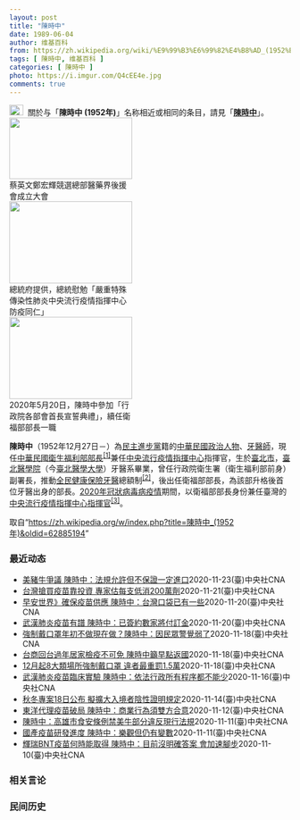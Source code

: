 ```yaml
---
layout: post
title: "陳時中"
date: 1989-06-04
author: 维基百科
from: https://zh.wikipedia.org/wiki/%E9%99%B3%E6%99%82%E4%B8%AD_(1952%E5%B9%B4)
tags: [ 陳時中, 维基百科 ]
categories: [ 陳時中 ]
photo: https://i.imgur.com/Q4cEE4e.jpg
comments: true
---
```

<div class="mw-parser-output"><div id="noteTA-54dafe5e" class="noteTA"><div class="noteTA-group"><div data-noteta-group-source="module" data-noteta-group="Medicine"></div></div></div>
<div role="note" class="hatnote navigation-not-searchable"><a href="/wiki/Wikipedia:%E6%B6%88%E6%AD%A7%E4%B9%89" title="Wikipedia:消歧义"><img alt="Disambig gray.svg" src="//upload.wikimedia.org/wikipedia/commons/thumb/5/5f/Disambig_gray.svg/25px-Disambig_gray.svg.png" decoding="async" width="25" height="19" srcset="//upload.wikimedia.org/wikipedia/commons/thumb/5/5f/Disambig_gray.svg/38px-Disambig_gray.svg.png 1.5x, //upload.wikimedia.org/wikipedia/commons/thumb/5/5f/Disambig_gray.svg/50px-Disambig_gray.svg.png 2x" data-file-width="220" data-file-height="168"></a>&nbsp;&nbsp;關於与「<b>陳時中 (1952年)</b>」名称相近或相同的条目，請見「<b><a href="/wiki/%E9%99%B3%E6%99%82%E4%B8%AD" class="mw-disambig" title="陳時中">陳時中</a></b>」。</div>

<div class="thumb tright"><div class="thumbinner" style="width:222px;"><a href="/wiki/File:%E9%84%AD%E5%AE%8F%E8%BC%9D%E8%88%87%E9%86%AB%E6%94%BF%E4%BA%BA%E5%A3%AB%E5%90%88%E7%85%A7.jpg" class="image"><img alt="" src="//upload.wikimedia.org/wikipedia/commons/thumb/e/e0/%E9%84%AD%E5%AE%8F%E8%BC%9D%E8%88%87%E9%86%AB%E6%94%BF%E4%BA%BA%E5%A3%AB%E5%90%88%E7%85%A7.jpg/220px-%E9%84%AD%E5%AE%8F%E8%BC%9D%E8%88%87%E9%86%AB%E6%94%BF%E4%BA%BA%E5%A3%AB%E5%90%88%E7%85%A7.jpg" decoding="async" width="220" height="110" class="thumbimage" srcset="//upload.wikimedia.org/wikipedia/commons/thumb/e/e0/%E9%84%AD%E5%AE%8F%E8%BC%9D%E8%88%87%E9%86%AB%E6%94%BF%E4%BA%BA%E5%A3%AB%E5%90%88%E7%85%A7.jpg/330px-%E9%84%AD%E5%AE%8F%E8%BC%9D%E8%88%87%E9%86%AB%E6%94%BF%E4%BA%BA%E5%A3%AB%E5%90%88%E7%85%A7.jpg 1.5x, //upload.wikimedia.org/wikipedia/commons/thumb/e/e0/%E9%84%AD%E5%AE%8F%E8%BC%9D%E8%88%87%E9%86%AB%E6%94%BF%E4%BA%BA%E5%A3%AB%E5%90%88%E7%85%A7.jpg/440px-%E9%84%AD%E5%AE%8F%E8%BC%9D%E8%88%87%E9%86%AB%E6%94%BF%E4%BA%BA%E5%A3%AB%E5%90%88%E7%85%A7.jpg 2x" data-file-width="4160" data-file-height="2080"></a>  <div class="thumbcaption"><div class="magnify"><a href="/wiki/File:%E9%84%AD%E5%AE%8F%E8%BC%9D%E8%88%87%E9%86%AB%E6%94%BF%E4%BA%BA%E5%A3%AB%E5%90%88%E7%85%A7.jpg" class="internal" title="放大"></a></div>蔡英文鄭宏輝競選總部醫藥界後援會成立大會</div></div></div>
<div class="thumb tright"><div class="thumbinner" style="width:222px;"><a href="/wiki/File:02.07_%E7%B8%BD%E7%B5%B1%E6%85%B0%E5%8B%89%E3%80%8C%E5%9A%B4%E9%87%8D%E7%89%B9%E6%AE%8A%E5%82%B3%E6%9F%93%E6%80%A7%E8%82%BA%E7%82%8E%E4%B8%AD%E5%A4%AE%E6%B5%81%E8%A1%8C%E7%96%AB%E6%83%85%E6%8C%87%E6%8F%AE%E4%B8%AD%E5%BF%83%E9%98%B2%E7%96%AB%E5%90%8C%E4%BB%81%E3%80%8D_(49500116692).jpg" class="image"><img alt="" src="//upload.wikimedia.org/wikipedia/commons/thumb/9/95/02.07_%E7%B8%BD%E7%B5%B1%E6%85%B0%E5%8B%89%E3%80%8C%E5%9A%B4%E9%87%8D%E7%89%B9%E6%AE%8A%E5%82%B3%E6%9F%93%E6%80%A7%E8%82%BA%E7%82%8E%E4%B8%AD%E5%A4%AE%E6%B5%81%E8%A1%8C%E7%96%AB%E6%83%85%E6%8C%87%E6%8F%AE%E4%B8%AD%E5%BF%83%E9%98%B2%E7%96%AB%E5%90%8C%E4%BB%81%E3%80%8D_%2849500116692%29.jpg/220px-02.07_%E7%B8%BD%E7%B5%B1%E6%85%B0%E5%8B%89%E3%80%8C%E5%9A%B4%E9%87%8D%E7%89%B9%E6%AE%8A%E5%82%B3%E6%9F%93%E6%80%A7%E8%82%BA%E7%82%8E%E4%B8%AD%E5%A4%AE%E6%B5%81%E8%A1%8C%E7%96%AB%E6%83%85%E6%8C%87%E6%8F%AE%E4%B8%AD%E5%BF%83%E9%98%B2%E7%96%AB%E5%90%8C%E4%BB%81%E3%80%8D_%2849500116692%29.jpg" decoding="async" width="220" height="147" class="thumbimage" srcset="//upload.wikimedia.org/wikipedia/commons/thumb/9/95/02.07_%E7%B8%BD%E7%B5%B1%E6%85%B0%E5%8B%89%E3%80%8C%E5%9A%B4%E9%87%8D%E7%89%B9%E6%AE%8A%E5%82%B3%E6%9F%93%E6%80%A7%E8%82%BA%E7%82%8E%E4%B8%AD%E5%A4%AE%E6%B5%81%E8%A1%8C%E7%96%AB%E6%83%85%E6%8C%87%E6%8F%AE%E4%B8%AD%E5%BF%83%E9%98%B2%E7%96%AB%E5%90%8C%E4%BB%81%E3%80%8D_%2849500116692%29.jpg/330px-02.07_%E7%B8%BD%E7%B5%B1%E6%85%B0%E5%8B%89%E3%80%8C%E5%9A%B4%E9%87%8D%E7%89%B9%E6%AE%8A%E5%82%B3%E6%9F%93%E6%80%A7%E8%82%BA%E7%82%8E%E4%B8%AD%E5%A4%AE%E6%B5%81%E8%A1%8C%E7%96%AB%E6%83%85%E6%8C%87%E6%8F%AE%E4%B8%AD%E5%BF%83%E9%98%B2%E7%96%AB%E5%90%8C%E4%BB%81%E3%80%8D_%2849500116692%29.jpg 1.5x, //upload.wikimedia.org/wikipedia/commons/thumb/9/95/02.07_%E7%B8%BD%E7%B5%B1%E6%85%B0%E5%8B%89%E3%80%8C%E5%9A%B4%E9%87%8D%E7%89%B9%E6%AE%8A%E5%82%B3%E6%9F%93%E6%80%A7%E8%82%BA%E7%82%8E%E4%B8%AD%E5%A4%AE%E6%B5%81%E8%A1%8C%E7%96%AB%E6%83%85%E6%8C%87%E6%8F%AE%E4%B8%AD%E5%BF%83%E9%98%B2%E7%96%AB%E5%90%8C%E4%BB%81%E3%80%8D_%2849500116692%29.jpg/440px-02.07_%E7%B8%BD%E7%B5%B1%E6%85%B0%E5%8B%89%E3%80%8C%E5%9A%B4%E9%87%8D%E7%89%B9%E6%AE%8A%E5%82%B3%E6%9F%93%E6%80%A7%E8%82%BA%E7%82%8E%E4%B8%AD%E5%A4%AE%E6%B5%81%E8%A1%8C%E7%96%AB%E6%83%85%E6%8C%87%E6%8F%AE%E4%B8%AD%E5%BF%83%E9%98%B2%E7%96%AB%E5%90%8C%E4%BB%81%E3%80%8D_%2849500116692%29.jpg 2x" data-file-width="2048" data-file-height="1365"></a>  <div class="thumbcaption"><div class="magnify"><a href="/wiki/File:02.07_%E7%B8%BD%E7%B5%B1%E6%85%B0%E5%8B%89%E3%80%8C%E5%9A%B4%E9%87%8D%E7%89%B9%E6%AE%8A%E5%82%B3%E6%9F%93%E6%80%A7%E8%82%BA%E7%82%8E%E4%B8%AD%E5%A4%AE%E6%B5%81%E8%A1%8C%E7%96%AB%E6%83%85%E6%8C%87%E6%8F%AE%E4%B8%AD%E5%BF%83%E9%98%B2%E7%96%AB%E5%90%8C%E4%BB%81%E3%80%8D_(49500116692).jpg" class="internal" title="放大"></a></div>總統府提供，總統慰勉「嚴重特殊傳染性肺炎中央流行疫情指揮中心防疫同仁」</div></div></div>
<div class="thumb tright"><div class="thumbinner" style="width:222px;"><a href="/wiki/File:05.20_%E7%B8%BD%E7%B5%B1%E4%B8%BB%E6%8C%81%E3%80%8C%E8%A1%8C%E6%94%BF%E9%99%A2%E5%89%AF%E9%99%A2%E9%95%B7%E6%9A%A8%E5%90%84%E9%83%A8%E6%9C%83%E9%A6%96%E9%95%B7%E5%AE%A3%E8%AA%93%E5%85%B8%E7%A6%AE%E3%80%8D-%E9%99%B3%E6%99%82%E4%B8%AD.jpg" class="image"><img alt="" src="//upload.wikimedia.org/wikipedia/commons/thumb/a/aa/05.20_%E7%B8%BD%E7%B5%B1%E4%B8%BB%E6%8C%81%E3%80%8C%E8%A1%8C%E6%94%BF%E9%99%A2%E5%89%AF%E9%99%A2%E9%95%B7%E6%9A%A8%E5%90%84%E9%83%A8%E6%9C%83%E9%A6%96%E9%95%B7%E5%AE%A3%E8%AA%93%E5%85%B8%E7%A6%AE%E3%80%8D-%E9%99%B3%E6%99%82%E4%B8%AD.jpg/220px-05.20_%E7%B8%BD%E7%B5%B1%E4%B8%BB%E6%8C%81%E3%80%8C%E8%A1%8C%E6%94%BF%E9%99%A2%E5%89%AF%E9%99%A2%E9%95%B7%E6%9A%A8%E5%90%84%E9%83%A8%E6%9C%83%E9%A6%96%E9%95%B7%E5%AE%A3%E8%AA%93%E5%85%B8%E7%A6%AE%E3%80%8D-%E9%99%B3%E6%99%82%E4%B8%AD.jpg" decoding="async" width="220" height="147" class="thumbimage" srcset="//upload.wikimedia.org/wikipedia/commons/thumb/a/aa/05.20_%E7%B8%BD%E7%B5%B1%E4%B8%BB%E6%8C%81%E3%80%8C%E8%A1%8C%E6%94%BF%E9%99%A2%E5%89%AF%E9%99%A2%E9%95%B7%E6%9A%A8%E5%90%84%E9%83%A8%E6%9C%83%E9%A6%96%E9%95%B7%E5%AE%A3%E8%AA%93%E5%85%B8%E7%A6%AE%E3%80%8D-%E9%99%B3%E6%99%82%E4%B8%AD.jpg/330px-05.20_%E7%B8%BD%E7%B5%B1%E4%B8%BB%E6%8C%81%E3%80%8C%E8%A1%8C%E6%94%BF%E9%99%A2%E5%89%AF%E9%99%A2%E9%95%B7%E6%9A%A8%E5%90%84%E9%83%A8%E6%9C%83%E9%A6%96%E9%95%B7%E5%AE%A3%E8%AA%93%E5%85%B8%E7%A6%AE%E3%80%8D-%E9%99%B3%E6%99%82%E4%B8%AD.jpg 1.5x, //upload.wikimedia.org/wikipedia/commons/thumb/a/aa/05.20_%E7%B8%BD%E7%B5%B1%E4%B8%BB%E6%8C%81%E3%80%8C%E8%A1%8C%E6%94%BF%E9%99%A2%E5%89%AF%E9%99%A2%E9%95%B7%E6%9A%A8%E5%90%84%E9%83%A8%E6%9C%83%E9%A6%96%E9%95%B7%E5%AE%A3%E8%AA%93%E5%85%B8%E7%A6%AE%E3%80%8D-%E9%99%B3%E6%99%82%E4%B8%AD.jpg/440px-05.20_%E7%B8%BD%E7%B5%B1%E4%B8%BB%E6%8C%81%E3%80%8C%E8%A1%8C%E6%94%BF%E9%99%A2%E5%89%AF%E9%99%A2%E9%95%B7%E6%9A%A8%E5%90%84%E9%83%A8%E6%9C%83%E9%A6%96%E9%95%B7%E5%AE%A3%E8%AA%93%E5%85%B8%E7%A6%AE%E3%80%8D-%E9%99%B3%E6%99%82%E4%B8%AD.jpg 2x" data-file-width="2508" data-file-height="1672"></a>  <div class="thumbcaption"><div class="magnify"><a href="/wiki/File:05.20_%E7%B8%BD%E7%B5%B1%E4%B8%BB%E6%8C%81%E3%80%8C%E8%A1%8C%E6%94%BF%E9%99%A2%E5%89%AF%E9%99%A2%E9%95%B7%E6%9A%A8%E5%90%84%E9%83%A8%E6%9C%83%E9%A6%96%E9%95%B7%E5%AE%A3%E8%AA%93%E5%85%B8%E7%A6%AE%E3%80%8D-%E9%99%B3%E6%99%82%E4%B8%AD.jpg" class="internal" title="放大"></a></div>2020年5月20日，陳時中參加「行政院各部會首長宣誓典禮」，續任衛福部部長一職</div></div></div>
<p><b>陳時中</b>（1952年12月27日<span class="useeditintro" title="Template:BLP editintro">－</span>）為<a href="/wiki/%E6%B0%91%E4%B8%BB%E9%80%B2%E6%AD%A5%E9%BB%A8" title="民主進步黨">民主進步黨</a>籍的<a href="/wiki/%E4%B8%AD%E8%8F%AF%E6%B0%91%E5%9C%8B" title="中華民國">中華民國</a><a href="/wiki/%E6%94%BF%E6%B2%BB%E4%BA%BA%E7%89%A9" title="政治人物">政治人物</a>、<a href="/wiki/%E7%89%99%E9%86%AB%E5%B8%AB" class="mw-redirect" title="牙醫師">牙醫師</a>，現任<a href="/wiki/%E4%B8%AD%E8%8F%AF%E6%B0%91%E5%9C%8B%E8%A1%9B%E7%94%9F%E7%A6%8F%E5%88%A9%E9%83%A8" title="中華民國衛生福利部">中華民國衛生福利部</a><a href="/wiki/%E9%83%A8%E9%95%B7" title="部長">部長</a><sup id="cite_ref-1" class="reference"><a href="#cite_note-1">[1]</a></sup>兼任<a href="/wiki/%E4%B8%AD%E5%A4%AE%E6%B5%81%E8%A1%8C%E7%96%AB%E6%83%85%E6%8C%87%E6%8F%AE%E4%B8%AD%E5%BF%83" class="mw-redirect" title="中央流行疫情指揮中心">中央流行疫情指揮中心</a>指揮官，生於<a href="/wiki/%E8%87%BA%E5%8C%97%E5%B8%82" title="臺北市">臺北市</a>，<a href="/wiki/%E8%87%BA%E5%8C%97%E9%86%AB%E5%AD%B8%E9%99%A2" class="mw-redirect" title="臺北醫學院">臺北醫學院</a>（今<a href="/wiki/%E8%87%BA%E5%8C%97%E9%86%AB%E5%AD%B8%E5%A4%A7%E5%AD%B8" title="臺北醫學大學">臺北醫學大學</a>）牙醫系畢業，曾任行政院衛生署（衛生福利部前身）副署長，推動<a href="/wiki/%E5%85%A8%E6%B0%91%E5%81%A5%E5%BA%B7%E4%BF%9D%E9%9A%AA" title="全民健康保險">全民健康保險</a><a href="/wiki/%E7%89%99%E9%86%AB" title="牙醫">牙醫</a>總額制<sup id="cite_ref-2" class="reference"><a href="#cite_note-2">[2]</a></sup>，後出任衛福部部長，為該部升格後首位牙醫出身的部長。<a href="/wiki/2019%E5%86%A0%E7%8B%80%E7%97%85%E6%AF%92%E7%97%85%E8%87%BA%E7%81%A3%E7%96%AB%E6%83%85" title="2019冠狀病毒病臺灣疫情">2020年冠狀病毒病疫情</a>期間，以衛福部部長身份兼任臺灣的<a href="/wiki/%E5%9C%8B%E5%AE%B6%E8%A1%9B%E7%94%9F%E6%8C%87%E6%8F%AE%E4%B8%AD%E5%BF%83%E4%B8%AD%E5%A4%AE%E6%B5%81%E8%A1%8C%E7%96%AB%E6%83%85%E6%8C%87%E6%8F%AE%E4%B8%AD%E5%BF%83" title="國家衛生指揮中心中央流行疫情指揮中心">中央流行疫情指揮中心</a><a href="/wiki/%E6%8C%87%E6%8F%AE%E5%AE%98" title="指揮官">指揮官</a><sup id="cite_ref-3" class="reference"><a href="#cite_note-3">[3]</a></sup>。
</p>
</div><noscript><img src="//zh.wikipedia.org/wiki/Special:CentralAutoLogin/start?type=1x1" alt="" title="" width="1" height="1" style="border: none; position: absolute;"></noscript>
<div class="printfooter">取自“<a dir="ltr" href="https://zh.wikipedia.org/w/index.php?title=陳時中_(1952年)&amp;oldid=62885194">https://zh.wikipedia.org/w/index.php?title=陳時中_(1952年)&amp;oldid=62885194</a>”</div><div id="recent-news"><h3>最近动态</h3><ul><li><a href="https://nodebe4.github.io/waimei/2020-11-23/%E7%BE%8E%E8%B1%AC%E7%89%9B%E7%88%AD%E8%AD%B0-%E9%99%B3%E6%99%82%E4%B8%AD-%E6%B3%95%E8%A6%8F%E5%85%81%E8%A8%B1%E4%BD%86%E4%B8%8D%E4%BF%9D%E8%AD%89%E4%B8%80%E5%AE%9A%E9%80%B2%E5%8F%A3" title="美豬牛爭議 陳時中：法規允許但不保證一定進口—— 政府是否在2021年元月進口含萊劑美豬、30月齡以上美牛前赴美查廠引發關注。衛福部長陳時中23日表示，法規准許進口不代表一定能夠進口，還要符合台...">美豬牛爭議 陳時中：法規允許但不保證一定進口</a><time>2020-11-23</time><a class="tag">(臺)中央社CNA</a></li>
<li><a href="https://nodebe4.github.io/waimei/2020-11-21/%E5%8F%B0%E7%81%A3%E6%90%B6%E8%B2%B7%E7%96%AB%E8%8B%97%E9%9D%A0%E6%8A%95%E8%B3%87-%E5%B0%88%E5%AE%B6%E4%BC%B0%E6%AF%8F%E6%94%AF%E4%BD%8E%E6%B6%88200%E8%90%AC%E5%8A%91" title="台灣搶買疫苗靠投資 專家估每支低消200萬劑—— 指揮中心指揮官陳時中20日透露口袋裡已有疫苗。指揮中心發言人莊人祥21日證實，台灣買疫苗靠投資，盼上市後優先購買；專家估每支疫苗低消至少200萬...">台灣搶買疫苗靠投資  專家估每支低消200萬劑</a><time>2020-11-21</time><a class="tag">(臺)中央社CNA</a></li>
<li><a href="https://nodebe4.github.io/waimei/2020-11-20/%E6%97%A9%E5%AE%89%E4%B8%96%E7%95%8C-%E7%A2%BA%E4%BF%9D%E7%96%AB%E8%8B%97%E4%BE%9B%E6%87%89-%E9%99%B3%E6%99%82%E4%B8%AD-%E5%8F%B0%E7%81%A3%E5%8F%A3%E8%A2%8B%E5%B7%B2%E6%9C%89%E4%B8%80%E4%BA%9B" title="早安世界》確保疫苗供應 陳時中：台灣口袋已有一些—— 國際間武漢肺炎疫苗臨床試驗捷報頻傳，指揮中心指揮官陳時中20日坦言已和數家疫苗廠簽約，近期將付訂金。（示意圖／圖取自Unsplash圖庫） ...">早安世界》確保疫苗供應 陳時中：台灣口袋已有一些</a><time>2020-11-20</time><a class="tag">(臺)中央社CNA</a></li>
<li><a href="https://nodebe4.github.io/waimei/2020-11-20/%E6%AD%A6%E6%BC%A2%E8%82%BA%E7%82%8E%E7%96%AB%E8%8B%97%E6%9C%89%E8%AD%9C-%E9%99%B3%E6%99%82%E4%B8%AD-%E5%B7%B2%E7%B0%BD%E7%B4%84%E6%95%B8%E5%AE%B6%E5%B0%87%E4%BB%98%E8%A8%82%E9%87%91" title="武漢肺炎疫苗有譜 陳時中：已簽約數家將付訂金—— 國際間武漢肺炎疫苗臨床試驗捷報頻傳，指揮中心指揮官陳時中20日坦言已和數家疫苗廠簽約，近期將付訂金。（示意圖／圖取自Unsplash圖庫） （中...">武漢肺炎疫苗有譜 陳時中：已簽約數家將付訂金</a><time>2020-11-20</time><a class="tag">(臺)中央社CNA</a></li>
<li><a href="https://nodebe4.github.io/waimei/2020-11-18/%E5%BC%B7%E5%88%B6%E6%88%B4%E5%8F%A3%E7%BD%A9%E5%B9%B4%E5%88%9D%E4%B8%8D%E5%81%9A%E7%8F%BE%E5%9C%A8%E5%81%9A-%E9%99%B3%E6%99%82%E4%B8%AD-%E5%9B%A0%E6%B0%91%E7%9C%BE%E8%AD%A6%E8%A6%BA%E5%BC%B1%E4%BA%86" title="強制戴口罩年初不做現在做？陳時中：因民眾警覺弱了—— 指揮中心指揮官陳時中19日說，年初疫情嚴峻，民眾戴口罩等防疫措施配合度高，如今警覺反而弱了，才實施強制措施。圖為民眾戴著口罩搭乘台北捷運。中...">強制戴口罩年初不做現在做？陳時中：因民眾警覺弱了</a><time>2020-11-18</time><a class="tag">(臺)中央社CNA</a></li>
<li><a href="https://nodebe4.github.io/waimei/2020-11-18/%E5%8F%B0%E5%95%86%E5%9B%9E%E5%8F%B0%E9%81%8E%E5%B9%B4%E5%B1%85%E5%AE%B6%E6%AA%A2%E7%96%AB%E4%B8%8D%E5%8F%AF%E5%85%8D-%E9%99%B3%E6%99%82%E4%B8%AD%E7%B1%B2%E6%97%A9%E9%BB%9E%E8%BF%94%E5%9C%8B" title="台商回台過年居家檢疫不可免 陳時中籲早點返國—— 新年將近，不少台商希望回台過節可縮短居家檢疫時間。指揮中心指揮官陳時中19日表示，居家檢疫時間不可減少，呼籲台商早點回國。圖為桃園國際機場202...">台商回台過年居家檢疫不可免 陳時中籲早點返國</a><time>2020-11-18</time><a class="tag">(臺)中央社CNA</a></li>
<li><a href="https://nodebe4.github.io/waimei/2020-11-18/12%E6%9C%88%E8%B5%B78%E5%A4%A7%E9%A1%9E%E5%A0%B4%E6%89%80%E5%BC%B7%E5%88%B6%E6%88%B4%E5%8F%A3%E7%BD%A9-%E9%81%95%E8%80%85%E6%9C%80%E9%87%8D%E7%BD%B01.5%E8%90%AC" title="12月起8大類場所強制戴口罩 違者最重罰1.5萬—— 中央流行疫情指揮中心指揮官陳時中說，自12月1日起，民眾進入「醫療照護、大眾運輸、生活消費、教育學習、觀展觀賽、休閒娛樂、宗教祭祀、洽公」等...">12月起8大類場所強制戴口罩 違者最重罰1.5萬</a><time>2020-11-18</time><a class="tag">(臺)中央社CNA</a></li>
<li><a href="https://nodebe4.github.io/waimei/2020-11-16/%E6%AD%A6%E6%BC%A2%E8%82%BA%E7%82%8E%E7%96%AB%E8%8B%97%E8%87%A8%E5%BA%8A%E5%AF%A6%E9%A9%97-%E9%99%B3%E6%99%82%E4%B8%AD-%E4%BE%9D%E6%B3%95%E8%A1%8C%E6%94%BF%E6%89%80%E6%9C%89%E7%A8%8B%E5%BA%8F%E9%83%BD%E4%B8%8D%E8%83%BD%E5%B0%91" title="武漢肺炎疫苗臨床實驗 陳時中：依法行政所有程序都不能少—— 衛福部長陳時中17日表示，武漢肺炎疫苗臨床實驗都非常嚴肅謹慎以對，依法行政，所有的程序都不能少。（示意圖／圖取自Pixabay圖庫） ...">武漢肺炎疫苗臨床實驗 陳時中：依法行政所有程序都不能少</a><time>2020-11-16</time><a class="tag">(臺)中央社CNA</a></li>
<li><a href="https://nodebe4.github.io/waimei/2020-11-14/%E7%A7%8B%E5%86%AC%E5%B0%88%E6%A1%8818%E6%97%A5%E5%85%AC%E5%B8%83-%E6%93%AC%E6%93%B4%E5%A4%A7%E5%85%A5%E5%A2%83%E8%80%85%E9%99%B0%E6%80%A7%E8%AD%89%E6%98%8E%E8%A6%8F%E5%AE%9A" title="秋冬專案18日公布 擬擴大入境者陰性證明規定—— 疫情指揮中心預計18日公布「秋冬專案」，強化防疫。指揮官陳時中14日表示，未來將考慮要求更多入境者提供陰性採檢證明。（中央社檔案照片） （中央社...">秋冬專案18日公布 擬擴大入境者陰性證明規定</a><time>2020-11-14</time><a class="tag">(臺)中央社CNA</a></li>
<li><a href="https://nodebe4.github.io/waimei/2020-11-12/%E6%9D%B1%E6%B4%8B%E4%BB%A3%E7%90%86%E7%96%AB%E8%8B%97%E7%A0%B4%E5%B1%80-%E9%99%B3%E6%99%82%E4%B8%AD-%E5%95%86%E6%A5%AD%E8%A1%8C%E7%82%BA%E9%A0%88%E9%9B%99%E6%96%B9%E5%90%88%E6%84%8F" title="東洋代理疫苗破局 陳時中：商業行為須雙方合意—— 台灣東洋代理武漢肺炎疫苗破局，董事長林全稱政府是在吃豆腐。衛福部長陳時中13日表示，疫苗的採購是商業行為，需要雙方合意。（示意圖／圖取自Pixa...">東洋代理疫苗破局 陳時中：商業行為須雙方合意</a><time>2020-11-12</time><a class="tag">(臺)中央社CNA</a></li>
<li><a href="https://nodebe4.github.io/waimei/2020-11-11/%E9%99%B3%E6%99%82%E4%B8%AD-%E9%AB%98%E9%9B%84%E5%B8%82%E9%A3%9F%E5%AE%89%E6%A2%9D%E4%BE%8B%E7%A6%81%E7%BE%8E%E7%89%9B%E9%83%A8%E5%88%86%E9%81%95%E5%8F%8D%E7%8F%BE%E8%A1%8C%E6%B3%95%E8%A6%8F" title="陳時中：高雄市食安條例禁美牛部分違反現行法規—— 高雄市議會明定高市轄內販售肉品及產製品不得檢出瘦肉精。衛福部長陳時中12日表示，自治條例若是美牛禁止萊劑就已違背現行法規。圖為民眾在賣場選購美牛...">陳時中：高雄市食安條例禁美牛部分違反現行法規</a><time>2020-11-11</time><a class="tag">(臺)中央社CNA</a></li>
<li><a href="https://nodebe4.github.io/waimei/2020-11-11/%E5%9C%8B%E7%94%A2%E7%96%AB%E8%8B%97%E7%A0%94%E7%99%BC%E9%80%B2%E5%BA%A6-%E9%99%B3%E6%99%82%E4%B8%AD-%E6%A8%82%E8%A7%80%E4%BD%86%E4%BB%8D%E6%9C%89%E8%AE%8A%E6%95%B8" title="國產疫苗研發進度 陳時中：樂觀但仍有變數—— 衛福部長陳時中12日表示，台灣的疫苗研發進度，目前資料看起來樂觀，但還要再確保疫苗的有效與安全性，仍有些變數。（示意圖／圖取自Unsplash圖庫）...">國產疫苗研發進度 陳時中：樂觀但仍有變數</a><time>2020-11-11</time><a class="tag">(臺)中央社CNA</a></li>
<li><a href="https://nodebe4.github.io/waimei/2020-11-10/%E8%BC%9D%E7%91%9EBNT%E7%96%AB%E8%8B%97%E4%BD%95%E6%99%82%E8%83%BD%E5%8F%96%E5%BE%97-%E9%99%B3%E6%99%82%E4%B8%AD-%E7%9B%AE%E5%89%8D%E6%B2%92%E6%98%8E%E7%A2%BA%E7%AD%94%E6%A1%88-%E6%9C%83%E5%8A%A0%E9%80%9F%E8%85%B3%E6%AD%A5" title="輝瑞BNT疫苗何時能取得 陳時中：目前沒明確答案 會加速腳步—— 衛福部長陳時中11日表示，目前沒有能確切取得輝瑞BNT疫苗的時間，但會加速腳步，至於能購買的數量多寡，台灣則都保留選擇權。（中央...">輝瑞BNT疫苗何時能取得 陳時中：目前沒明確答案 會加速腳步</a><time>2020-11-10</time><a class="tag">(臺)中央社CNA</a></li>
</ul></div><div id="open-opinion"><h3>相关言论</h3><ul></ul></div><div id="mjls-record"><h3>民间历史</h3><ul></ul></div>
